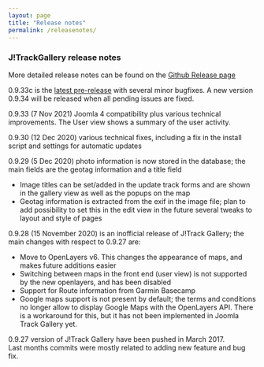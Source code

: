 ```yaml
---
layout: page
title: "Release notes"
permalink: /releasenotes/
---
```


### J!TrackGallery release notes

More detailed release notes can be found on the [Github Release page](https://github.com/mastervanleeuwen/J-TrackGallery/releases)

0.9.33c is the [latest pre-release](https://github.com/mastervanleeuwen/J-TrackGallery/releases/tag/0.9.33c) with several minor bugfixes. A new version 0.9.34 will be released when all pending issues are fixed.

0.9.33 (7 Nov 2021) Joomla 4 compatibility plus various technical improvements. The User view shows a summary of the user activity.

0.9.30 (12 Dec 2020) various technical fixes, including a fix in the install script and settings for automatic updates

0.9.29 (5 Dec 2020) photo information is now stored in the database; the main fields are the geotag information and a title field
- Image titles can be set/added in the update track forms and are shown in the gallery view as well as the popups on the map
- Geotag information is extracted from the exif in the image file; plan to add possibility to set this in the edit view in the future
several tweaks to layout and style of pages

0.9.28 (15 November 2020) is an inofficial release of J!Track Gallery; the main changes with respect to 0.9.27 are:
- Move to OpenLayers v6. This changes the appearance of maps, and makes future additions easier
- Switching between maps in the front end (user view) is not supported by the new openlayers, and has been disabled
- Support for Route information from Garmin Basecamp
- Google maps support is not present by default; the terms and conditions no longer allow to display Google Maps with the OpenLayers API. There is a workaround for this, but it has not been implemented in Joomla Track Gallery yet.

0.9.27 version of J!Track Gallery have been pushed in March 2017.  
Last months commits were mostly related to adding new feature and bug fix.
